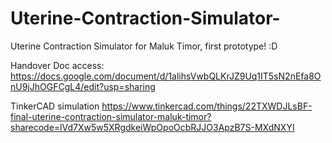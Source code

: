 # Uterine-Contraction-Simulator-
Uterine Contraction Simulator for Maluk Timor, first prototype! :D

Handover Doc access:
https://docs.google.com/document/d/1alihsVwbQLKrJZ9Uq1IT5sN2nEfa8OnU9jJhOGFCgL4/edit?usp=sharing

TinkerCAD simulation
https://www.tinkercad.com/things/22TXWDJLsBF-final-uterine-contraction-simulator-maluk-timor?sharecode=lVd7Xw5w5XRgdkeiWpOpoOcbRJJO3ApzB7S-MXdNXYI
